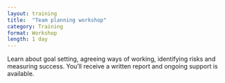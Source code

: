 ```yaml
---
layout: training
title:  "Team planning workshop"
category: Training
format: Workshop  
length: 1 day
---
```


Learn about goal setting, agreeing ways of working, identifying risks and measuring success. You’ll receive a written report and ongoing support is available.
